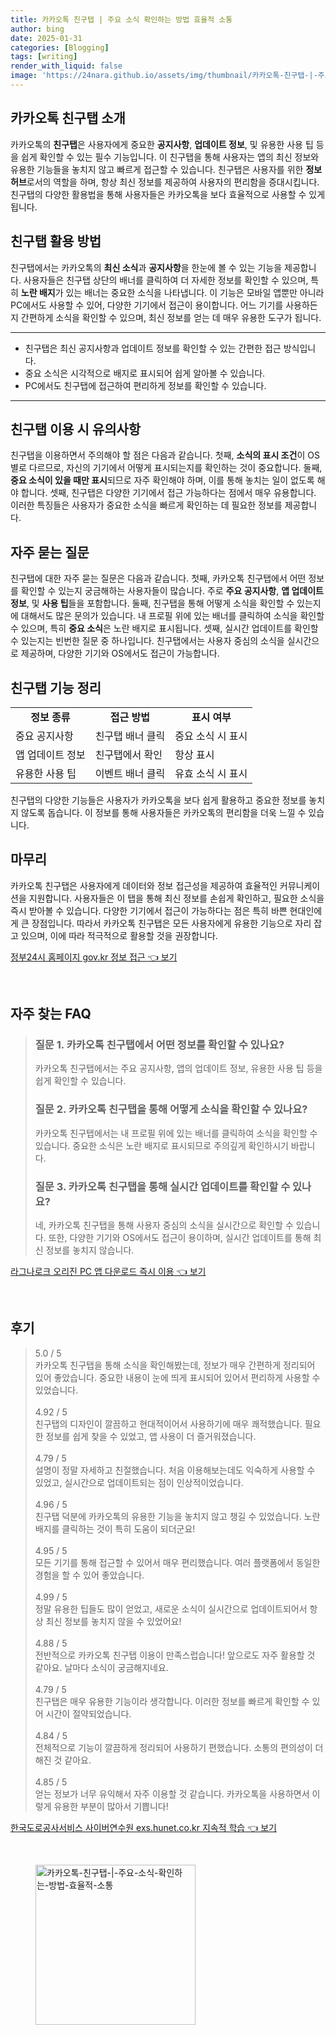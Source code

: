 ```yaml
---
title: 카카오톡 친구탭 | 주요 소식 확인하는 방법 효율적 소통
author: bing
date: 2025-01-31
categories: [Blogging]
tags: [writing]
render_with_liquid: false
image: 'https://24nara.github.io/assets/img/thumbnail/카카오톡-친구탭-|-주요-소식-확인하는-방법-효율적-소통.webp'
---
```



<h2 id='카카오톡 친구탭 소개'>카카오톡 친구탭 소개</h2>

<p>카카오톡의 <b>친구탭</b>은 사용자에게 중요한 <b>공지사항</b>, <b>업데이트 정보</b>, 및 유용한 사용 팁 등을 쉽게 확인할 수 있는 필수 기능입니다. 이 친구탭을 통해 사용자는 앱의 최신 정보와 유용한 기능들을 놓치지 않고 빠르게 접근할 수 있습니다. 친구탭은 사용자를 위한 <b>정보 허브</b>로서의 역할을 하며, 항상 최신 정보를 제공하여 사용자의 편리함을 증대시킵니다. 친구탭의 다양한 활용법을 통해 사용자들은 카카오톡을 보다 효율적으로 사용할 수 있게 됩니다.</p>

<h2 id='친구탭 활용 방법'>친구탭 활용 방법</h2>

<p>친구탭에서는 카카오톡의 <b>최신 소식</b>과 <b>공지사항</b>을 한눈에 볼 수 있는 기능을 제공합니다. 사용자들은 친구탭 상단의 배너를 클릭하여 더 자세한 정보를 확인할 수 있으며, 특히 <b>노란 배지</b>가 있는 배너는 중요한 소식을 나타냅니다. 이 기능은 모바일 앱뿐만 아니라 PC에서도 사용할 수 있어, 다양한 기기에서 접근이 용이합니다. 어느 기기를 사용하든지 간편하게 소식을 확인할 수 있으며, 최신 정보를 얻는 데 매우 유용한 도구가 됩니다.</p>

<hr />

<ul>
    <li>친구탭은 최신 공지사항과 업데이트 정보를 확인할 수 있는 간편한 접근 방식입니다.</li>
    <li>중요 소식은 시각적으로 배지로 표시되어 쉽게 알아볼 수 있습니다.</li>
    <li>PC에서도 친구탭에 접근하여 편리하게 정보를 확인할 수 있습니다.</li>
</ul>

<hr />

<h2 id='친구탭 이용 시 유의사항'>친구탭 이용 시 유의사항</h2>

<p>친구탭을 이용하면서 주의해야 할 점은 다음과 같습니다. 첫째, <b>소식의 표시 조건</b>이 OS별로 다르므로, 자신의 기기에서 어떻게 표시되는지를 확인하는 것이 중요합니다. 둘째, <b>중요 소식이 있을 때만 표시</b>되므로 자주 확인해야 하며, 이를 통해 놓치는 일이 없도록 해야 합니다. 셋째, 친구탭은 다양한 기기에서 접근 가능하다는 점에서 매우 유용합니다. 이러한 특징들은 사용자가 중요한 소식을 빠르게 확인하는 데 필요한 정보를 제공합니다.</p>

<h2 id='자주 묻는 질문'>자주 묻는 질문</h2>

<p>친구탭에 대한 자주 묻는 질문은 다음과 같습니다. 첫째, 카카오톡 친구탭에서 어떤 정보를 확인할 수 있는지 궁금해하는 사용자들이 많습니다. 주로 <b>주요 공지사항</b>, <b>앱 업데이트 정보</b>, 및 <b>사용 팁</b>들을 포함합니다. 둘째, 친구탭을 통해 어떻게 소식을 확인할 수 있는지에 대해서도 많은 문의가 있습니다. 내 프로필 위에 있는 배너를 클릭하여 소식을 확인할 수 있으며, 특히 <b>중요 소식</b>은 노란 배지로 표시됩니다. 셋째, 실시간 업데이트를 확인할 수 있는지는 빈번한 질문 중 하나입니다. 친구탭에서는 사용자 중심의 소식을 실시간으로 제공하며, 다양한 기기와 OS에서도 접근이 가능합니다.</p>

<h2 id='친구탭 기능 정리'>친구탭 기능 정리</h2>

<table>
    <tr>
        <td style="text-align: center; height: 17px;"><b>정보 종류</b></td>
        <td style="text-align: center; height: 17px;"><b>접근 방법</b></td>
        <td style="text-align: center; height: 17px;"><b>표시 여부</b></td>
    </tr>
    <tr>
        <td>중요 공지사항</td>
        <td>친구탭 배너 클릭</td>
        <td>중요 소식 시 표시</td>
    </tr>
    <tr>
        <td>앱 업데이트 정보</td>
        <td>친구탭에서 확인</td>
        <td>항상 표시</td>
    </tr>
    <tr>
        <td>유용한 사용 팁</td>
        <td>이벤트 배너 클릭</td>
        <td>유효 소식 시 표시</td>
    </tr>
</table>

<p>친구탭의 다양한 기능들은 사용자가 카카오톡을 보다 쉽게 활용하고 중요한 정보를 놓치지 않도록 돕습니다. 이 정보를 통해 사용자들은 카카오톡의 편리함을 더욱 느낄 수 있습니다.</p>

<h2 id='마무리'>마무리</h2>

<p>카카오톡 친구탭은 사용자에게 데이터와 정보 접근성을 제공하여 효율적인 커뮤니케이션을 지원합니다. 사용자들은 이 탭을 통해 최신 정보를 손쉽게 확인하고, 필요한 소식을 즉시 받아볼 수 있습니다. 다양한 기기에서 접근이 가능하다는 점은 특히 바쁜 현대인에게 큰 장점입니다. 따라서 카카오톡 친구탭은 모든 사용자에게 유용한 기능으로 자리 잡고 있으며, 이에 따라 적극적으로 활용할 것을 권장합니다.</p>


<p><a class="click-button" title="정부24시 홈페이지 gov.kr 정보 접근" href="https://24nara.github.io/posts/%EC%A0%95%EB%B6%8024%EC%8B%9C-%ED%99%88%ED%8E%98%EC%9D%B4%EC%A7%80-gov.kr-%EC%A0%95%EB%B3%B4-%EC%A0%91%EA%B7%BC/" rel="dofollow">정부24시 홈페이지 gov.kr 정보 접근 👈 보기</a></p><br>
<h2 id='자주_찾는_FAQ'>자주 찾는 FAQ</h2>
<div itemscope="" itemtype="https://schema.org/FAQPage">
<blockquote>
<div itemscope="" itemprop="mainEntity" itemtype="https://schema.org/Question">
<h3 itemprop="name">질문 1. 카카오톡 친구탭에서 어떤 정보를 확인할 수 있나요?</h3>
<div itemscope="" itemprop="acceptedAnswer" itemtype="https://schema.org/Answer">
<span itemprop="text">
<p>카카오톡 친구탭에서는 주요 공지사항, 앱의 업데이트 정보, 유용한 사용 팁 등을 쉽게 확인할 수 있습니다.</p>
</span>
</div>
</div>
<div itemscope="" itemprop="mainEntity" itemtype="https://schema.org/Question">
<h3 itemprop="name">질문 2. 카카오톡 친구탭을 통해 어떻게 소식을 확인할 수 있나요?</h3>
<div itemscope="" itemprop="acceptedAnswer" itemtype="https://schema.org/Answer">
<span itemprop="text">
<p>카카오톡 친구탭에서는 내 프로필 위에 있는 배너를 클릭하여 소식을 확인할 수 있습니다. 중요한 소식은 노란 배지로 표시되므로 주의깊게 확인하시기 바랍니다.</p>
</span>
</div>
</div>
<div itemscope="" itemprop="mainEntity" itemtype="https://schema.org/Question">
<h3 itemprop="name">질문 3. 카카오톡 친구탭을 통해 실시간 업데이트를 확인할 수 있나요?</h3>
<div itemscope="" itemprop="acceptedAnswer" itemtype="https://schema.org/Answer">
<span itemprop="text">
<p>네, 카카오톡 친구탭을 통해 사용자 중심의 소식을 실시간으로 확인할 수 있습니다. 또한, 다양한 기기와 OS에서도 접근이 용이하며, 실시간 업데이트를 통해 최신 정보를 놓치지 않습니다.</p>
</span>
</div>
</div>
</blockquote>
</div>
<p><a class="click-button" title="라그나로크 오리진 PC 앱 다운로드 즉시 이용" href="https://24nara.github.io/posts/%EB%9D%BC%EA%B7%B8%EB%82%98%EB%A1%9C%ED%81%AC-%EC%98%A4%EB%A6%AC%EC%A7%84-PC-%EC%95%B1-%EB%8B%A4%EC%9A%B4%EB%A1%9C%EB%93%9C-%EC%A6%89%EC%8B%9C-%EC%9D%B4%EC%9A%A9/" rel="dofollow">라그나로크 오리진 PC 앱 다운로드 즉시 이용 👈 보기</a></p><br>
<h2 id='후기'>후기</h2>
<div itemscope itemtype="https://schema.org/Product">
  <blockquote>
  <div itemprop="review" itemscope itemtype="https://schema.org/Review">
      <div itemprop="reviewRating" itemscope itemtype="https://schema.org/Rating"> <span itemprop="ratingValue">5.0</span> / <span itemprop="bestRating">5</span> </div>
      <span itemprop="reviewBody">카카오톡 친구탭을 통해 소식을 확인해봤는데, 정보가 매우 간편하게 정리되어 있어 좋았습니다. 중요한 내용이 눈에 띄게 표시되어 있어서 편리하게 사용할 수 있었습니다.</span>
  </div>
  <br>
  <div itemprop="review" itemscope itemtype="https://schema.org/Review">
      <div itemprop="reviewRating" itemscope itemtype="https://schema.org/Rating"> <span itemprop="ratingValue">4.92</span> / <span itemprop="bestRating">5</span> </div>
      <span itemprop="reviewBody">친구탭의 디자인이 깔끔하고 현대적이어서 사용하기에 매우 쾌적했습니다. 필요한 정보를 쉽게 찾을 수 있었고, 앱 사용이 더 즐거워졌습니다.</span>
  </div>
  <br>
  <div itemprop="review" itemscope itemtype="https://schema.org/Review">
      <div itemprop="reviewRating" itemscope itemtype="https://schema.org/Rating"> <span itemprop="ratingValue">4.79</span> / <span itemprop="bestRating">5</span> </div>
      <span itemprop="reviewBody">설명이 정말 자세하고 친절했습니다. 처음 이용해보는데도 익숙하게 사용할 수 있었고, 실시간으로 업데이트되는 점이 인상적이었습니다.</span>
  </div>
  <br>
  <div itemprop="review" itemscope itemtype="https://schema.org/Review">
      <div itemprop="reviewRating" itemscope itemtype="https://schema.org/Rating"> <span itemprop="ratingValue">4.96</span> / <span itemprop="bestRating">5</span> </div>
      <span itemprop="reviewBody">친구탭 덕분에 카카오톡의 유용한 기능을 놓치지 않고 챙길 수 있었습니다. 노란 배지를 클릭하는 것이 특히 도움이 되더군요!</span>
  </div>
  <br>
  <div itemprop="review" itemscope itemtype="https://schema.org/Review">
      <div itemprop="reviewRating" itemscope itemtype="https://schema.org/Rating"> <span itemprop="ratingValue">4.95</span> / <span itemprop="bestRating">5</span> </div>
      <span itemprop="reviewBody">모든 기기를 통해 접근할 수 있어서 매우 편리했습니다. 여러 플랫폼에서 동일한 경험을 할 수 있어 좋았습니다.</span>
  </div>
  <br>
  <div itemprop="review" itemscope itemtype="https://schema.org/Review">
      <div itemprop="reviewRating" itemscope itemtype="https://schema.org/Rating"> <span itemprop="ratingValue">4.99</span> / <span itemprop="bestRating">5</span> </div>
      <span itemprop="reviewBody">정말 유용한 팁들도 많이 얻었고, 새로운 소식이 실시간으로 업데이트되어서 항상 최신 정보를 놓치지 않을 수 있었어요!</span>
  </div>
  <br>
  <div itemprop="review" itemscope itemtype="https://schema.org/Review">
      <div itemprop="reviewRating" itemscope itemtype="https://schema.org/Rating"> <span itemprop="ratingValue">4.88</span> / <span itemprop="bestRating">5</span> </div>
      <span itemprop="reviewBody">전반적으로 카카오톡 친구탭 이용이 만족스럽습니다! 앞으로도 자주 활용할 것 같아요. 날마다 소식이 궁금해지네요.</span>
  </div>
  <br>
  <div itemprop="review" itemscope itemtype="https://schema.org/Review">
      <div itemprop="reviewRating" itemscope itemtype="https://schema.org/Rating"> <span itemprop="ratingValue">4.79</span> / <span itemprop="bestRating">5</span> </div>
      <span itemprop="reviewBody">친구탭은 매우 유용한 기능이라 생각합니다. 이러한 정보를 빠르게 확인할 수 있어 시간이 절약되었습니다.</span>
  </div>
  <br>
  <div itemprop="review" itemscope itemtype="https://schema.org/Review">
      <div itemprop="reviewRating" itemscope itemtype="https://schema.org/Rating"> <span itemprop="ratingValue">4.84</span> / <span itemprop="bestRating">5</span> </div>
      <span itemprop="reviewBody">전체적으로 기능이 깔끔하게 정리되어 사용하기 편했습니다. 소통의 편의성이 더해진 것 같아요.</span>
  </div>
  <br>
  <div itemprop="review" itemscope itemtype="https://schema.org/Review">
      <div itemprop="reviewRating" itemscope itemtype="https://schema.org/Rating"> <span itemprop="ratingValue">4.85</span> / <span itemprop="bestRating">5</span> </div>
      <span itemprop="reviewBody">얻는 정보가 너무 유익해서 자주 이용할 것 같습니다. 카카오톡을 사용하면서 이렇게 유용한 부분이 많아서 기쁩니다!</span>
  </div>
  </blockquote>
</div>
<p><a class="click-button" title="한국도로공사서비스 사이버연수원 exs.hunet.co.kr 지속적 학습" href="https://24nara.github.io/posts/%ED%95%9C%EA%B5%AD%EB%8F%84%EB%A1%9C%EA%B3%B5%EC%82%AC%EC%84%9C%EB%B9%84%EC%8A%A4-%EC%82%AC%EC%9D%B4%EB%B2%84%EC%97%B0%EC%88%98%EC%9B%90-exs.hunet.co.kr-%EC%A7%80%EC%86%8D%EC%A0%81-%ED%95%99%EC%8A%B5/" rel="dofollow">한국도로공사서비스 사이버연수원 exs.hunet.co.kr 지속적 학습 👈 보기</a></p><br>
<figure class="image"><img src="https://24nara.github.io/assets/img/thumbnail/카카오톡-친구탭-|-주요-소식-확인하는-방법-효율적-소통.webp" alt="카카오톡-친구탭-|-주요-소식-확인하는-방법-효율적-소통" width="256" height="256"></figure>